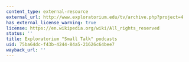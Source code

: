 ```yaml
---
content_type: external-resource
external_url: http://www.exploratorium.edu/tv/archive.php?project=4
has_external_license_warning: true
license: https://en.wikipedia.org/wiki/All_rights_reserved
status: ''
title: Exploratorium "Small Talk" podcasts
uid: 75ba64dc-f43b-4244-84a5-21626c64bee7
wayback_url: ''
---
```


